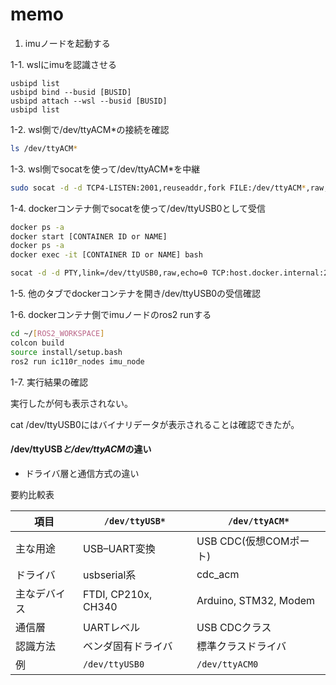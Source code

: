# memo

1. imuノードを起動する

1-1. wslにimuを認識させる

```terminal
usbipd list
usbipd bind --busid [BUSID]
usbipd attach --wsl --busid [BUSID]
usbipd list
```

1-2. wsl側で/dev/ttyACM*の接続を確認

```bash
ls /dev/ttyACM*
```

1-3. wsl側でsocatを使って/dev/ttyACM*を中継

```bash
sudo socat -d -d TCP4-LISTEN:2001,reuseaddr,fork FILE:/dev/ttyACM*,raw,echo=0,b9600

```

1-4. dockerコンテナ側でsocatを使って/dev/ttyUSB0として受信

```bash
docker ps -a
docker start [CONTAINER ID or NAME]
docker ps -a
docker exec -it [CONTAINER ID or NAME] bash
```
```bash
socat -d -d PTY,link=/dev/ttyUSB0,raw,echo=0 TCP:host.docker.internal:2001
```
1-5. 他のタブでdockerコンテナを開き/dev/ttyUSB0の受信確認

1-6. dockerコンテナ側でimuノードのros2 runする

```bash
cd ~/[ROS2_WORKSPACE]
colcon build
source install/setup.bash
ros2 run ic110r_nodes imu_node
```
1-7. 実行結果の確認

実行したが何も表示されない。

cat /dev/ttyUSB0にはバイナリデータが表示されることは確認できたが。
#### /dev/ttyUSB*と/dev/ttyACM*の違い

- ドライバ層と通信方式の違い

要約比較表

| 項目     | `/dev/ttyUSB*`      | `/dev/ttyACM*`        |
| ------ | ------------------- | --------------------- |
| 主な用途   | USB–UART変換          | USB CDC(仮想COMポート)     |
| ドライバ   | usbserial系          | cdc_acm               |
| 主なデバイス | FTDI, CP210x, CH340 | Arduino, STM32, Modem |
| 通信層    | UARTレベル             | USB CDCクラス            |
| 認識方法   | ベンダ固有ドライバ           | 標準クラスドライバ             |
| 例      | `/dev/ttyUSB0`      | `/dev/ttyACM0`        |

